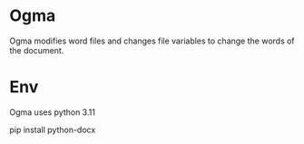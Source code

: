 # Ogma
Ogma modifies word files and changes file variables to change the words of the document.

# Env
Ogma uses python 3.11

pip install python-docx